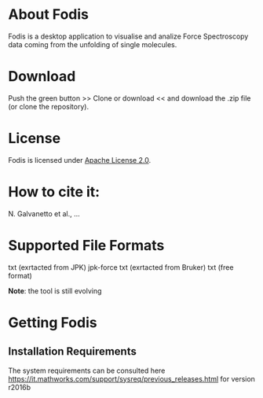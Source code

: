 


# About Fodis

Fodis is a desktop application to visualise and analize Force Spectroscopy data coming from the unfolding of single molecules.

# Download

Push the green button >> Clone or download << and download the .zip file (or clone the repository).

# License

Fodis is licensed under [Apache License 2.0](http://www.apache.org/licenses/LICENSE-2.0.txt).

# How to cite it:

N. Galvanetto et al., ...


# Supported File Formats

txt (exrtacted from JPK)
jpk-force
txt (exrtacted from Bruker)
txt (free format)

**Note**: the tool is still evolving

# Getting Fodis

## Installation Requirements

The system requirements can be consulted here 
https://it.mathworks.com/support/sysreq/previous_releases.html
for version r2016b






